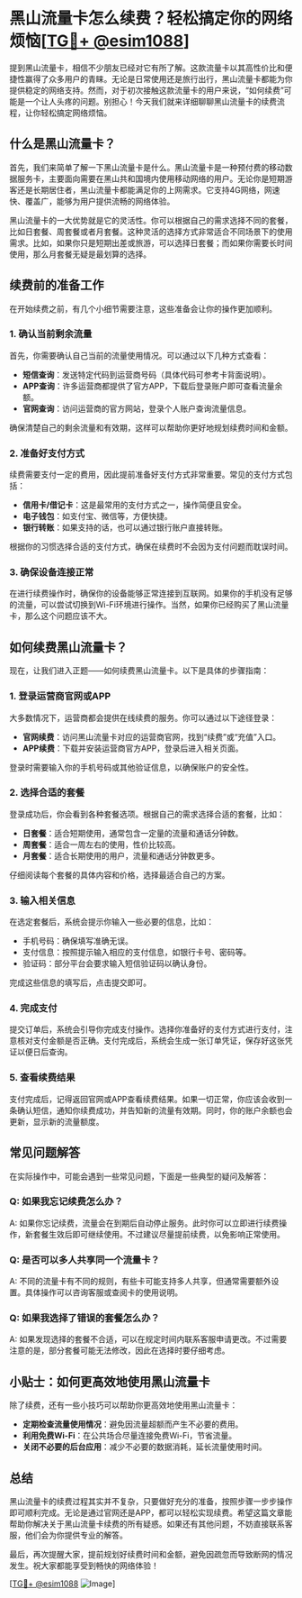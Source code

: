 # 黑山流量卡怎么续费？轻松搞定你的网络烦恼[[TG💪+ @esim1088](https://t.me/s/esim1088)]

提到黑山流量卡，相信不少朋友已经对它有所了解。这款流量卡以其高性价比和便捷性赢得了众多用户的青睐。无论是日常使用还是旅行出行，黑山流量卡都能为你提供稳定的网络支持。然而，对于初次接触这款流量卡的用户来说，“如何续费”可能是一个让人头疼的问题。别担心！今天我们就来详细聊聊黑山流量卡的续费流程，让你轻松搞定网络烦恼。

## 什么是黑山流量卡？

首先，我们来简单了解一下黑山流量卡是什么。黑山流量卡是一种预付费的移动数据服务卡，主要面向需要在黑山共和国境内使用移动网络的用户。无论你是短期游客还是长期居住者，黑山流量卡都能满足你的上网需求。它支持4G网络，网速快、覆盖广，能够为用户提供流畅的网络体验。

黑山流量卡的一大优势就是它的灵活性。你可以根据自己的需求选择不同的套餐，比如日套餐、周套餐或者月套餐。这种灵活的选择方式非常适合不同场景下的使用需求。比如，如果你只是短期出差或旅游，可以选择日套餐；而如果你需要长时间使用，那么月套餐无疑是最划算的选择。

## 续费前的准备工作

在开始续费之前，有几个小细节需要注意，这些准备会让你的操作更加顺利。

### 1. 确认当前剩余流量

首先，你需要确认自己当前的流量使用情况。可以通过以下几种方式查看：

- **短信查询**：发送特定代码到运营商号码（具体代码可参考卡背面说明）。
- **APP查询**：许多运营商都提供了官方APP，下载后登录账户即可查看流量余额。
- **官网查询**：访问运营商的官方网站，登录个人账户查询流量信息。

确保清楚自己的剩余流量和有效期，这样可以帮助你更好地规划续费时间和金额。

### 2. 准备好支付方式

续费需要支付一定的费用，因此提前准备好支付方式非常重要。常见的支付方式包括：

- **信用卡/借记卡**：这是最常用的支付方式之一，操作简便且安全。
- **电子钱包**：如支付宝、微信等，方便快捷。
- **银行转账**：如果支持的话，也可以通过银行账户直接转账。

根据你的习惯选择合适的支付方式，确保在续费时不会因为支付问题而耽误时间。

### 3. 确保设备连接正常

在进行续费操作时，确保你的设备能够正常连接到互联网。如果你的手机没有足够的流量，可以尝试切换到Wi-Fi环境进行操作。当然，如果你已经购买了黑山流量卡，那么这个问题应该不大。

## 如何续费黑山流量卡？

现在，让我们进入正题——如何续费黑山流量卡。以下是具体的步骤指南：

### 1. 登录运营商官网或APP

大多数情况下，运营商都会提供在线续费的服务。你可以通过以下途径登录：

- **官网续费**：访问黑山流量卡对应的运营商官网，找到“续费”或“充值”入口。
- **APP续费**：下载并安装运营商官方APP，登录后进入相关页面。

登录时需要输入你的手机号码或其他验证信息，以确保账户的安全性。

### 2. 选择合适的套餐

登录成功后，你会看到各种套餐选项。根据自己的需求选择合适的套餐，比如：

- **日套餐**：适合短期使用，通常包含一定量的流量和通话分钟数。
- **周套餐**：适合一周左右的使用，性价比较高。
- **月套餐**：适合长期使用的用户，流量和通话分钟数更多。

仔细阅读每个套餐的具体内容和价格，选择最适合自己的方案。

### 3. 输入相关信息

在选定套餐后，系统会提示你输入一些必要的信息，比如：

- 手机号码：确保填写准确无误。
- 支付信息：按照提示输入相应的支付信息，如银行卡号、密码等。
- 验证码：部分平台会要求输入短信验证码以确认身份。

完成这些信息的填写后，点击提交即可。

### 4. 完成支付

提交订单后，系统会引导你完成支付操作。选择你准备好的支付方式进行支付，注意核对支付金额是否正确。支付完成后，系统会生成一张订单凭证，保存好这张凭证以便日后查询。

### 5. 查看续费结果

支付完成后，记得返回官网或APP查看续费结果。如果一切正常，你应该会收到一条确认短信，通知你续费成功，并告知新的流量有效期。同时，你的账户余额也会更新，显示新的流量额度。

## 常见问题解答

在实际操作中，可能会遇到一些常见问题，下面是一些典型的疑问及解答：

### Q: 如果我忘记续费怎么办？

A: 如果你忘记续费，流量会在到期后自动停止服务。此时你可以立即进行续费操作，新套餐生效后即可继续使用。不过建议尽量提前续费，以免影响正常使用。

### Q: 是否可以多人共享同一个流量卡？

A: 不同的流量卡有不同的规则，有些卡可能支持多人共享，但通常需要额外设置。具体操作可以咨询客服或查阅卡的使用说明。

### Q: 如果我选择了错误的套餐怎么办？

A: 如果发现选择的套餐不合适，可以在规定时间内联系客服申请更改。不过需要注意的是，部分套餐可能无法修改，因此在选择时要仔细考虑。

## 小贴士：如何更高效地使用黑山流量卡

除了续费，还有一些小技巧可以帮助你更高效地使用黑山流量卡：

- **定期检查流量使用情况**：避免因流量超额而产生不必要的费用。
- **利用免费Wi-Fi**：在公共场合尽量连接免费Wi-Fi，节省流量。
- **关闭不必要的后台应用**：减少不必要的数据消耗，延长流量使用时间。

## 总结

黑山流量卡的续费过程其实并不复杂，只要做好充分的准备，按照步骤一步步操作即可顺利完成。无论是通过官网还是APP，都可以轻松实现续费。希望这篇文章能帮助你解决关于黑山流量卡续费的所有疑惑。如果还有其他问题，不妨直接联系客服，他们会为你提供专业的解答。

最后，再次提醒大家，提前规划好续费时间和金额，避免因疏忽而导致断网的情况发生。祝大家都能享受到畅快的网络体验！

[[TG💪+ @esim1088](https://t.me/s/esim1088) ![Image](https://i.postimg.cc/4NQfJmqS/Snipaste-2025-05-13-00-14-12.png)]